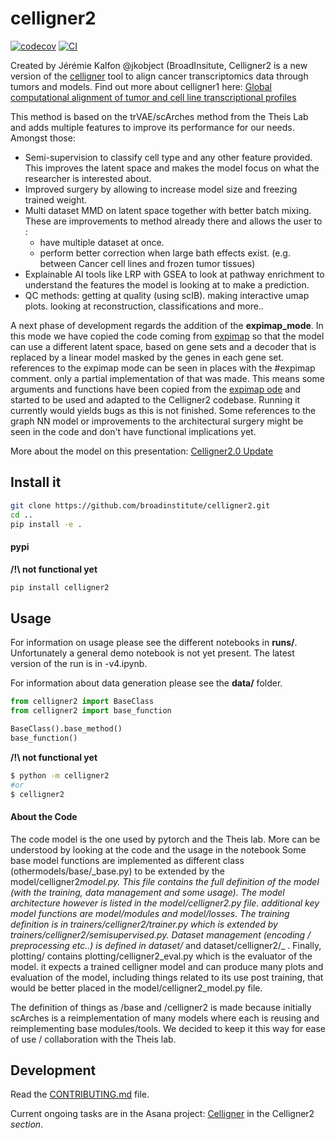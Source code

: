 # celligner2

[![codecov](https://codecov.io/gh/broadinstitute/celligner2/branch/main/graph/badge.svg?token=celligner2_token_here)](https://codecov.io/gh/broadinstitute/celligner2)
[![CI](https://github.com/broadinstitute/celligner2/actions/workflows/main.yml/badge.svg)](https://github.com/broadinstitute/celligner2/actions/workflows/main.yml)

Created by Jérémie Kalfon @jkobject (BroadInsitute, Celligner2 is a new version
of the
[celligner](https://github.com/broadinstitute/celligner/tree/master/celligner)
tool to align cancer transcriptomics data through tumors and models. Find out
more about celligner1 here:
[Global computational alignment of tumor and cell line transcriptional profiles](https://www.nature.com/articles/s41467-020-20294-x)

This method is based on the trVAE/scArches method from the Theis Lab and adds
multiple features to improve its performance for our needs. Amongst those:

- Semi-supervision to classify cell type and any other feature provided. This
  improves the latent space and makes the model focus on what the researcher is
  interested about.
- Improved surgery by allowing to increase model size and freezing trained
  weight.
- Multi dataset MMD on latent space together with better batch mixing. These are
  improvements to method already there and allows the user to :
  - have multiple dataset at once.
  - perform better correction when large bath effects exist. (e.g. between
    Cancer cell lines and frozen tumor tissues)
- Explainable AI tools like LRP with GSEA to look at pathway enrichment to
  understand the features the model is looking at to make a prediction.
- QC methods: getting at quality (using scIB). making interactive umap plots.
  looking at reconstruction, classifications and more..

A next phase of development regards the addition of the **expimap_mode**. In
this mode we have copied the code coming from
[expimap](https://www.biorxiv.org/content/10.1101/2022.02.05.479217v1) so that
the model can use a different latent space, based on gene sets and a decoder
that is replaced by a linear model masked by the genes in each gene set.
references to the expimap mode can be seen in places with the \#expimap comment.
only a partial implementation of that was made. This means some arguments and
functions have been copied from the
[expimap ode](https://github.com/theislab/scarches/tree/master/scarches/models/expimap)
and started to be used and adapted to the Celligner2 codebase. Running it
currently would yields bugs as this is not finished. Some references to the
graph NN model or improvements to the architectural surgery might be seen in the
code and don't have functional implications yet.

More about the model on this presentation:
[Celligner2.0 Update](https://docs.google.com/presentation/d/1KVS9dXTlZs2ekrd5XjcYE6a4xzY-TUHOOhm09_r-uds/edit#slide=id.g34613100a1_0_407)

## Install it

```bash
git clone https://github.com/broadinstitute/celligner2.git
cd ..
pip install -e .
```

#### pypi

**/!\ not functional yet**

```bash
pip install celligner2
```

## Usage

For information on usage please see the different notebooks in __runs/__. Unfortunately a general demo notebook is not yet present. The latest version of the run is in -v4.ipynb.

For information about data generation please see the __data/__ folder.


```py
from celligner2 import BaseClass
from celligner2 import base_function

BaseClass().base_method()
base_function()
```

**/!\ not functional yet**

```bash
$ python -m celligner2
#or
$ celligner2
```

#### About the Code

The code model is the one used by pytorch and the Theis lab. More can be
understood by looking at the code and the usage in the notebook Some base model
functions are implemented as different class (othermodels/base/\_base.py) to be
extended by the model/celligner2*model.py. This file contains the full
definition of the model (with the training, data management and some usage). The
model architecture however is listed in the model/celligner2.py file. additional
key model functions are model/modules and model/losses. The training definition
is in trainers/celligner2/trainer.py which is extended by
trainers/celligner2/semisupervised.py. Dataset management (encoding /
preprocessing etc..) is defined in dataset/* and dataset/celligner2/\_ .
Finally, plotting/ contains plotting/celligner2_eval.py which is the evaluator
of the model. it expects a trained celligner model and can produce many plots
and evaluation of the model, including things related to its use post training,
that would be better placed in the model/celligner2_model.py file.

The definition of things as /base and /celligner2 is made because initially
scArches is a reimplementation of many models where each is reusing and
reimplementing base modules/tools. We decided to keep it this way for ease of
use / collaboration with the Theis lab.

## Development

Read the [CONTRIBUTING.md](CONTRIBUTING.md) file.

Current ongoing tasks are in the Asana project:
[Celligner](https://app.asana.com/read-only/Celligner/9513920295503/79cbcf9c4ec63fc109669a7d8708d4ee/list)
in the Celligner2 _section_.
